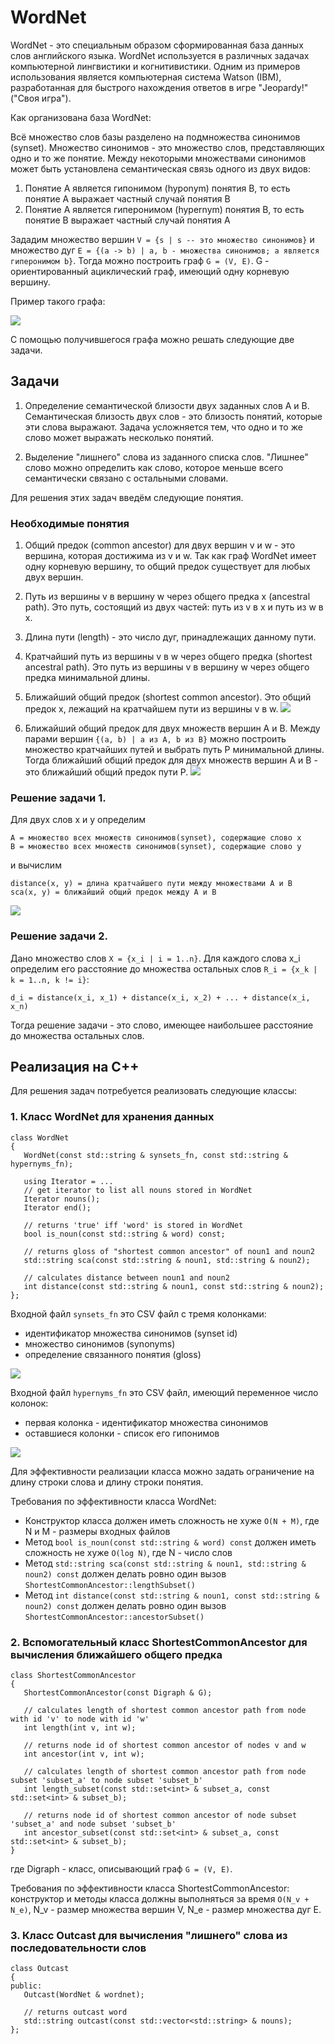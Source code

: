 # WordNet
WordNet - это специальным образом сформированная база данных слов английского языка. WordNet используется в различных задачах компьютерной лингвистики и когнитивистики. Одним из примеров использования является компьютерная система Watson (IBM), разработанная для быстрого нахождения ответов в игре "Jeopardy!" ("Своя игра").

Как организована база WordNet:
 
Всё множество слов базы разделено на подмножества синонимов (synset). Множество синонимов - это множество слов, представляющих одно и то же понятие. Между некоторыми множествами синонимов может быть установлена семантическая связь одного из двух видов:
1. Понятие А является гипонимом (hyponym) понятия В, то есть понятие А выражает частный случай понятия В
2. Понятие А является гиперонимом (hypernym) понятия В, то есть понятие В выражает частный случай понятия А

Зададим множество вершин ```V = {s | s -- это множество синонимов}``` и множество дуг ```E = {(a -> b) | a, b - множества синонимов; а является гиперонимом b}```. Тогда можно построить граф ```G = (V, E)```. G - ориентированный ациклический граф, имеющий одну корневую вершину.

Пример такого графа:

![](https://www.cs.princeton.edu/courses/archive/fall19/cos226/assignments/wordnet/images/wordnet-event.png)

С помощью получившегося графа можно решать следующие две задачи.

## Задачи

1. Определение семантической близости двух заданных слов A и B. Семантическая близость двух слов - это близость понятий, которые эти слова выражают. Задача усложняется тем, что одно и то же слово может выражать несколько понятий.

2. Выделение "лишнего" слова из заданного списка слов. "Лишнее" слово можно определить как слово, которое меньше всего семантически связано с остальными словами.

Для решения этих задач введём следующие понятия.

### Необходимые понятия

1. Общий предок (common ancestor) для двух вершин v и w - это вершина, которая достижима из v и w. Так как граф WordNet имеет одну корневую вершину, то общий предок существует для любых двух вершин.

2. Путь из вершины v в вершину w через общего предка x (ancestral path). Это путь, состоящий из двух частей: путь из v в x и путь из w в x.

3. Длина пути (length) - это число дуг, принадлежащих данному пути.

4. Кратчайший путь из вершины v в w через общего предка (shortest ancestral path). Это путь из вершины v в вершину w через общего предка минимальной длины.

5. Ближайший общий предок (shortest common ancestor). Это общий предок x, лежащий на кратчайшем пути из вершины v в w.
![](https://www.cs.princeton.edu/courses/archive/fall19/cos226/assignments/wordnet/images/wordnet-sca.png)

6. Ближайший общий предок для двух множеств вершин A и В. Между парами вершин ```{(a, b) | a из A, b из B}``` можно построить множество кратчайших путей и выбрать путь P минимальной длины. Тогда ближайший общий предок для двух множеств вершин A и В - это ближайший общий предок пути P.
![](https://www.cs.princeton.edu/courses/archive/fall19/cos226/assignments/wordnet/images/wordnet-sca-set.png)

### Решение задачи 1.
Для двух слов x и y определим
```
A = множество всех множеств синонимов(synset), содержащие слово x
B = множество всех множеств синонимов(synset), содержащие слово y
```
и вычислим
```
distance(x, y) = длина кратчайшего пути между множествами A и B
sca(x, y) = ближайший общий предок между A и B
```
![](https://www.cs.princeton.edu/courses/archive/fall19/cos226/assignments/wordnet/images/wordnet-distance.png)

### Решение задачи 2.
Дано множество слов ```X = {x_i | i = 1..n}```. Для каждого слова x_i определим его расстояние до множества остальных слов ```R_i = {x_k | k = 1..n, k != i}```:

```d_i = distance(x_i, x_1) + distance(x_i, x_2) + ... + distance(x_i, x_n)```

Тогда решение задачи - это слово, имеющее наибольшее расстояние до множества остальных слов.

## Реализация на C++

Для решения задач потребуется реализовать следующие классы:

### 1. Класс WordNet для хранения данных
```
class WordNet
{
   WordNet(const std::string & synsets_fn, const std::string & hypernyms_fn);

   using Iterator = ...
   // get iterator to list all nouns stored in WordNet
   Iterator nouns();
   Iterator end();

   // returns 'true' iff 'word' is stored in WordNet
   bool is_noun(const std::string & word) const;

   // returns gloss of "shortest common ancestor" of noun1 and noun2
   std::string sca(const std::string & noun1, std::string & noun2);

   // calculates distance between noun1 and noun2
   int distance(const std::string & noun1, const std::string & noun2);
};
```
Входной файл ```synsets_fn``` это CSV файл с тремя колонками:
* идентификатор множества синонимов (synset id)
* множество синонимов (synonyms)
* определение связанного понятия (gloss)

![](https://www.cs.princeton.edu/courses/archive/fall19/cos226/assignments/wordnet/images/wordnet-synsets.png)

Входной файл ```hypernyms_fn``` это CSV файл, имеющий переменное число колонок:
* первая колонка - идентификатор множества синонимов
* оставшиеся колонки - список его гипонимов

![](https://www.cs.princeton.edu/courses/archive/fall19/cos226/assignments/wordnet/images/wordnet-hypernyms.png)

Для эффективности реализации класса можно задать ограничение на длину строки слова и длину строки понятия.

Требования по эффективности класса WordNet:
* Конструктор класса должен иметь сложность не хуже ```O(N + M)```, где N и М - размеры входных файлов 
* Метод ```bool is_noun(const std::string & word) const``` должен иметь сложность не хуже ```O(log N)```, где N - число слов
* Метод ```std::string sca(const std::string & noun1, std::string & noun2) const``` должен делать ровно один вызов ```ShortestCommonAncestor::lengthSubset()```
* Метод ```int distance(const std::string & noun1, const std::string & noun2) const``` должен делать ровно один вызов ```ShortestCommonAncestor::ancestorSubset()```

### 2. Вспомогательный класс ShortestCommonAncestor для вычисления ближайшего общего предка
```
class ShortestCommonAncestor
{
   ShortestCommonAncestor(const Digraph & G);

   // calculates length of shortest common ancestor path from node with id 'v' to node with id 'w'
   int length(int v, int w);

   // returns node id of shortest common ancestor of nodes v and w
   int ancestor(int v, int w);

   // calculates length of shortest common ancestor path from node subset 'subset_a' to node subset 'subset_b'
   int length_subset(const std::set<int> & subset_a, const std::set<int> & subset_b);

   // returns node id of shortest common ancestor of node subset 'subset_a' and node subset 'subset_b'
   int ancestor_subset(const std::set<int> & subset_a, const std::set<int> & subset_b);
}
```
где Digraph - класс, описывающий граф ```G = (V, E)```.

Требования по эффективности класса ShortestCommonAncestor: конструктор и методы класса должны выполняться за время ```O(N_v + N_e)```, N_v - размер множества вершин V, N_e - размер множества дуг E.


### 3. Класс Outcast для вычисления "лишнего" слова из последовательности слов

```
class Outcast
{
public:
   Outcast(WordNet & wordnet);

   // returns outcast word
   std::string outcast(const std::vector<std::string> & nouns);
};
```
